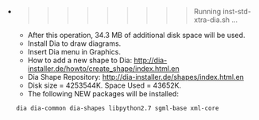 * >>>>>>>>> Running inst-std-xtra-dia.sh ...
  * After this operation, 34.3 MB of additional disk space will be used.
  * Install Dia to draw diagrams.
  * Insert Dia menu in Graphics.
  * How to add a new shape to Dia: http://dia-installer.de/howto/create_shape/index.html.en
  * Dia Shape Repository: http://dia-installer.de/shapes/index.html.en
  * Disk size = 4253544K. Space Used = 43652K.
  * The following NEW packages will be installed:
  ```bash
  dia dia-common dia-shapes libpython2.7 sgml-base xml-core
  ```
